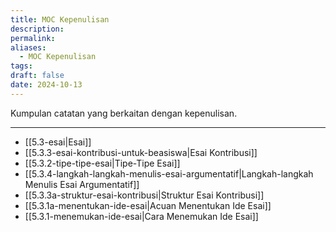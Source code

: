 ```yaml
---
title: MOC Kepenulisan
description: 
permalink: 
aliases:
  - MOC Kepenulisan
tags: 
draft: false
date: 2024-10-13
---
```

Kumpulan catatan yang berkaitan dengan kepenulisan.

---
 
- [[5.3-esai|Esai]]
- [[5.3.3-esai-kontribusi-untuk-beasiswa|Esai Kontribusi]]
- [[5.3.2-tipe-tipe-esai|Tipe-Tipe Esai]]
- [[5.3.4-langkah-langkah-menulis-esai-argumentatif|Langkah-langkah Menulis Esai Argumentatif]]
- [[5.3.3a-struktur-esai-kontribusi|Struktur Esai Kontribusi]]
- [[5.3.1a-menentukan-ide-esai|Acuan Menentukan Ide Esai]]
- [[5.3.1-menemukan-ide-esai|Cara Menemukan Ide Esai]]